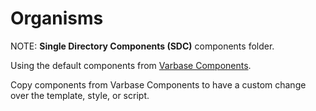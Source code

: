 # Organisms

NOTE: **Single Directory Components (SDC)** components folder.

Using the default components from [Varbase Components](https://www.drupal.org/project/varbase_components).

Copy components from Varbase Components to have a custom change over the template, style, or script.
